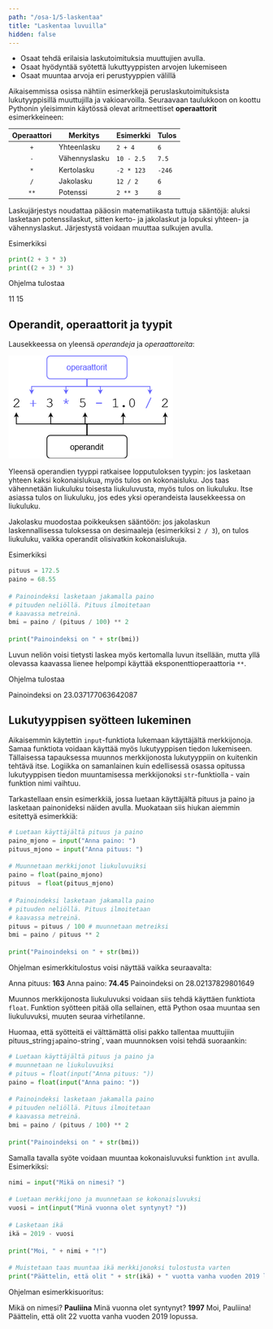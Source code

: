 ```yaml
---
path: "/osa-1/5-laskentaa"
title: "Laskentaa luvuilla"
hidden: false
---
```


<text-box variant='learningObjectives' nimi='Oppimistavoitteet'>

- Osaat tehdä erilaisia laskutoimituksia muuttujien avulla.
- Osaat hyödyntää syötettä lukuttyyppisten arvojen lukemiseen
- Osaat muuntaa arvoja eri perustyyppien välillä

</text-box>

Aikaisemmissa osissa nähtiin esimerkkejä peruslaskutoimituksista lukutyyppisillä muuttujilla ja vakioarvoilla. Seuraavaan taulukkoon on koottu Pythonin yleisimmin käytössä olevat aritmeettiset **operaattorit** esimerkkeineen:

| Operaattori   | Merkitys      | Esimerkki    | Tulos |
|:-------------:|---------------|--------------|-------|
| `+`           | Yhteenlasku   | `2 + 4`      |`6`    |
| `-`           | Vähennyslasku | `10 - 2.5`   |`7.5`  |
| `*`           | Kertolasku    | `-2 * 123`   |`-246` |
| `/`           | Jakolasku     | `12 / 2`     |`6`    |
| `**`          | Potenssi      | `2 ** 3`     |`8`    |

Laskujärjestys noudattaa pääosin matematiikasta tuttuja sääntöjä: aluksi lasketaan potenssilaskut, sitten kerto- ja jakolaskut ja lopuksi yhteen- ja vähennyslaskut. Järjestystä voidaan muuttaa sulkujen avulla.

Esimerkiksi

```python
print(2 + 3 * 3)
print((2 + 3) * 3)
```

Ohjelma tulostaa

<sample-output>

11
15

</sample-output>

## Operandit, operaattorit ja tyypit

Lausekkeessa on yleensä *operandeja* ja *operaattoreita*:

<img src="1_5.png">

Yleensä operandien tyyppi ratkaisee lopputuloksen tyypin: jos lasketaan yhteen kaksi kokonaislukua, myös tulos on kokonaisluku. Jos taas vähennetään liukuluku toisesta liukuluvusta, myös tulos on liukuluku. Itse asiassa tulos on liukuluku, jos edes yksi operandeista lausekkeessa on liukuluku.

Jakolasku muodostaa poikkeuksen sääntöön: jos jakolaskun laskennallisessa tuloksessa on desimaaleja (esimerkiksi `2 / 3`), on tulos liukuluku, vaikka operandit olisivatkin kokonaislukuja.

Esimerkiksi

```python
pituus = 172.5
paino = 68.55

# Painoindeksi lasketaan jakamalla paino
# pituuden neliöllä. Pituus ilmoitetaan
# kaavassa metreinä.
bmi = paino / (pituus / 100) ** 2

print("Painoindeksi on " + str(bmi))
```

Luvun neliön voisi tietysti laskea myös kertomalla luvun itsellään, mutta yllä olevassa kaavassa lienee helpompi käyttää eksponenttioperaattoria `**`.

Ohjelma tulostaa

<sample-output>

Painoindeksi on 23.037177063642087

</sample-output>


## Lukutyyppisen syötteen lukeminen

Aikaisemmin käytettin `input`-funktiota lukemaan käyttäjältä merkkijonoja. Samaa funktiota voidaan käyttää myös lukutyyppisen tiedon lukemiseen. Tällaisessa tapauksessa muunnos merkkijonosta lukutyyppiin on kuitenkin tehtävä itse. Logiikka on samanlainen kuin edellisessä osassa opitussa lukutyyppisen tiedon muuntamisessa merkkijonoksi `str`-funktiolla - vain funktion nimi vaihtuu.

Tarkastellaan ensin esimerkkiä, jossa luetaan käyttäjältä pituus ja paino ja lasketaan painonideksi näiden avulla. Muokataan siis hiukan aiemmin esitettyä esimerkkiä:

```python
# Luetaan käyttäjältä pituus ja paino
paino_mjono = input("Anna paino: ")
pituus_mjono = input("Anna pituus: ")

# Muunnetaan merkkijonot liukuluvuiksi
paino = float(paino_mjono)
pituus  = float(pituus_mjono)

# Painoindeksi lasketaan jakamalla paino
# pituuden neliöllä. Pituus ilmoitetaan
# kaavassa metreinä.
pituus = pituus / 100 # muunnetaan metreiksi
bmi = paino / pituus ** 2

print("Painoindeksi on " + str(bmi))
```

Ohjelman esimerkkitulostus voisi näyttää vaikka seuraavalta:

<sample-output>

Anna pituus: **163**
Anna paino: **74.45**
Painoindeksi on 28.02137829801649

</sample-output>

Muunnos merkkijonosta liukuluvuksi voidaan siis tehdä käyttäen funktiota `float`. Funktion syötteen pitää olla sellainen, että Python osaa muuntaa sen liukuluvuksi, muuten seuraa virhetilanne.

Huomaa, että syötteitä ei välttämättä olisi pakko tallentaa muuttujiin
pituus_string` ja `paino-string`, vaan muunnoksen voisi tehdä suoraankin:

```python
# Luetaan käyttäjältä pituus ja paino ja
# muunnetaan ne liukuluvuiksi
# pituus = float(input("Anna pituus: "))
paino = float(input("Anna paino: "))

# Painoindeksi lasketaan jakamalla paino
# pituuden neliöllä. Pituus ilmoitetaan
# kaavassa metreinä.
bmi = paino / (pituus / 100) ** 2

print("Painoindeksi on " + str(bmi))
```
Samalla tavalla syöte voidaan muuntaa kokonaisluvuksi funktion `int` avulla. Esimerkiksi:

```python
nimi = input("Mikä on nimesi? ")

# Luetaan merkkijono ja muunnetaan se kokonaisluvuksi
vuosi = int(input("Minä vuonna olet syntynyt? "))

# Lasketaan ikä
ikä = 2019 - vuosi

print("Moi, " + nimi + "!")

# Muistetaan taas muuntaa ikä merkkijonoksi tulostusta varten
print("Päättelin, että olit " + str(ikä) + " vuotta vanha vuoden 2019 lopussa.")
```

Ohjelman esimerkkisuoritus:

<sample-output>

Mikä on nimesi? **Pauliina**
Minä vuonna olet syntynyt? **1997**
Moi, Pauliina!
Päättelin, että olit 22 vuotta vanha vuoden 2019 lopussa.

</sample-output>



